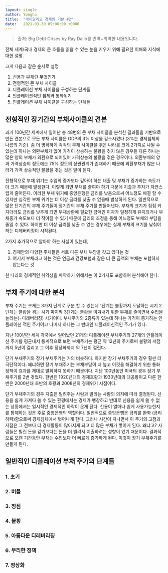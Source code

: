 ```yaml
---
layout: single
author: Yongho
title:  "레이달리오 경제의 기본 #2"
date:   2021-03-30 09:00:00 +0000
---
```


> 출처: Big Debt Crises by Ray Dalio를 번역+의역한 내용입니다.

전체 세계/국내 경제의 큰 흐름을 읽을 수 있는 눈을 키우기 위해 필요한 이해와 지식에 대한 설명.

크게 다음과 같은 순서로 설명
1. 신용과 부채란 무엇인가
2. 전형적인 큰 부채 사이클
3. 디플레이션 부채 사이클을 구성하는 단계들
4. 인플레이션적인 침체와 통화위기
5. 인플레이션 부채 사이클을 구성하는 단계들


## 전형적인 장기간의 부채사이클의 견본
과거 100년간 세계에서 일어난 총 48번의 큰 부채 사이클을 분석한 결과들을 기반으로 만든 견본으로 모든 부채 사이클은 GDP의 3% 이상을 감소시켰다 (3%는 경제침체의 나름의 기준). 좀 더 명확하게 각각의 부채 사이클을 겪은 나라를 크게 2가지로 나뉠 수 있는데 하나는 외환부채가 없어 가격이 상승하는 불황을 겪지 않은 경우들 다른 하나는 많은 양의 부채가 외환으로 되어있어 가격상승의 불황을 겪은 경우이다. 외환부채의 양과 가격상승의 정도에는 75% 정도의 상관관계가 존재하기 때문에 외환부채가 많은 나라가 가격 상승적인 불황을 겪는 것은 말이 된다.

전형적으로 부채 위기는 수입의 증가보다 갚아야 하는 대출 및 부채가 증가하는 속도가 더 크기 때문에 발생한다. 이렇게 되면 부채를 줄여야 하기 때문에 지출과 투자가 자연스럽게 줄어든다. 이러한 부채 위기에 중앙은행은 금리를 낮춤으로써 어느정도 해결 할 수 있지만 심각한 부채 위기는 더 이상 금리를 낮출 수 없을때 발생하게 된다. 일반적으로 많은 단기간의 부채 주기들이 장기간의 부채 주기를 만들어낸다. 부채의 크기가 점점 커지더라도 금리를 낮추게 되면 부채상환에 필요한 금액인 이자가 일정하게 유지되거나 부채증가 속도보다 더 작아질 수 있기 때문에 금리의 조정을 통해 어느정도 부채의 부담을 줄일 수 있다. 하지만 더 이상 금리를 낮출 수 없는 경우에는 실제 부채의 크기를 낮춰야 하는 디레버리징이 시작된다. 

2가지 추가적으로 알아야 하는 사실이 있는데,

1. 경제안의 다양한 주체들은 서로 다른 부채 부담을 갖고 있다는 것
2. 여기서 부채라고 하는 것은 연금과 건강보험과 같은 더 큰 금액의 부채는 포함하지 않는다는 것

한 나라의 경제적인 취약성을 파악하기 위해서는 이 2가지도 포함하여 분석해야 한다.

## 부채 주기에 대한 분석
부채 주기는 크게는 3가지 단계로 구분 할 수 있는데 1단계는 불황까지 도달하는 시기 2단계는 불황을 겪는 시기 마지막 3단계는 불황을 이겨내기 위한 부채를 줄이면서 수입을 늘리는(=디레버리징) 시기이다. 부채주기의 2종류가 있는데 하나는 가격이 증가하는 인플레이션 적인 주기이고 나머지 하나는 그 반대인 디플레이션적인 주기가 있다. 

지난 100년간 세계 각국에서 일어났던 21개의 디플레이션 부채주기와 27개의 인플레이션 주기를 평균내서 통계적으로 보면 부채주기는 평균 약 12년의 주기로써 불황의 저점까지 5년이 걸리고 그 이후 정상화까지 약 7년이 걸린다.   

단기 부채주기와 장기 부채주기는 거의 비슷하다. 하지만 장기 부채주기의 경우 훨씬 더 극단적이다. 왜냐하면 장기 부채주기는 부채부담이 더 높고 이것을 해결하기 위한 통화정책이 효과를 제대로 발휘하지 못하기 때문이다. 지난 100년동안 미국의 경우 장기 부채주기를 2번 겪었다. 한번은 1920년대의 경제호황과 1930년대의 대공황이고 다른 한번은 2000년대 초반의 호황과 2008년의 경제위기 시점이다.

단기 부채주기의 경우 지출은 빌려주는 사람과 빌리는 사람의 의지에 따라 결정된다. 신용을 쉽게 가져다 쓸 수 있는 환경에서는 경제가 팽창하고 반대로 신용을 쉽게 쓸 수 없는 상황에서는 일시적인 경제적인 하락이 온게 된다. 신용이 얼마나 쉽게 사용가능한지를 통제하는 것은 주로 중앙은행의 역할이다. 일반적으로 중앙은행은 금리를 완화 (금리 하락)함으로써 경제침체에서 벗어나게 한다. 그러나 시간이 지나면서 이 주기의 고점과 저점은 그 전보다 더 경제활동이 많아지게 되고 더 많은 부채가 쌓이게 된다. 왜냐고? 사람들은 빌린 돈을 갚기보다는 돈을 더 빌려서 지출하려는 성향이 있기 때문이다. 결과적으로 오랜 기간동안 부채는 수입보다 더 빠르게 증가하게 된다. 이것이 장기 부채주기를 만들게 된다.




## 일반적인 디플레이션 부채 주기의 단계들
### 1. 초기
### 2. 버블
### 3. 정점
### 4. 불황
### 5. 아름다운 디레버리징
### 6. 무리한 정책
### 7. 정상화


